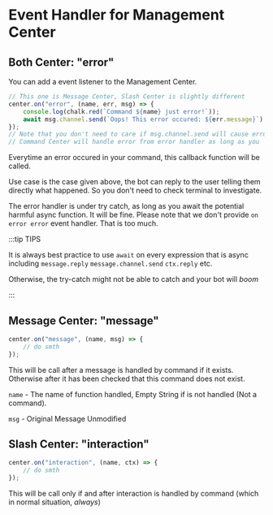 # Event Handler for Management Center

## Both Center: "error"

You can add a event listener to the Management Center.

```ts
// This one is Message Center, Slash Center is slightly different
center.on("error", (name, err, msg) => {
    console.log(chalk.red(`Command ${name} just error!`));
    await msg.channel.send(`Oops! This error occured: ${err.message}`);
});
// Note that you don't need to care if msg.channel.send will cause error
// Command Center will handle error from error handler as long as you `await`
```

Everytime an error occured in your command, this callback function will be called.

Use case is the case given above, the bot can reply to the user telling them directly what happened. So you don't need to check terminal to investigate.

The error handler is under try catch, as long as you await the potential harmful async function. It will be fine. Please note that we don't provide `on error error` event handler. That is too much.

:::tip TIPS

It is always best practice to use `await` on every expression that is async including `message.reply` `message.channel.send` `ctx.reply` etc.

Otherwise, the try-catch might not be able to catch and your bot will *boom*

:::

## Message Center: "message"

```ts
center.on("message", (name, msg) => {
    // do smth
});
```

This will be call after a message is handled by command if it exists.
Otherwise after it has been checked that this command does not exist.

`name` - The name of function handled, Empty String if is not handled (Not a command).

`msg` - Original Message Unmodified

## Slash Center: "interaction"

```ts
center.on("interaction", (name, ctx) => {
    // do smth
});
```

This will be call only if and after interaction is handled by command
(which in normal situation, *always*)
